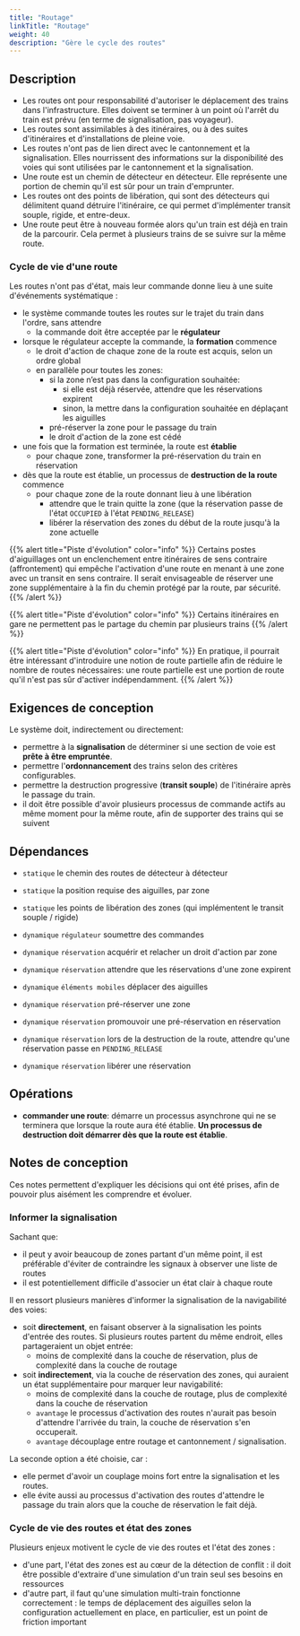 ```yaml
---
title: "Routage"
linkTitle: "Routage"
weight: 40
description: "Gère le cycle des routes"
---
```


## Description

- Les routes ont pour responsabilité d'autoriser le déplacement des trains dans l'infrastructure. Elles doivent se terminer à un point où l'arrêt du train est prévu (en terme de signalisation, pas voyageur).
- Les routes sont assimilables à des itinéraires, ou à des suites d'itinéraires et d'installations de pleine voie.
- Les routes n'ont pas de lien direct avec le cantonnement et la signalisation. Elles nourrissent des informations sur la disponibilité des voies qui sont utilisées par le cantonnement et la signalisation.
- Une route est un chemin de détecteur en détecteur. Elle représente une portion de chemin qu'il est sûr pour un train d'emprunter.
- Les routes ont des points de libération, qui sont des détecteurs qui délimitent quand détruire l'itinéraire, ce qui permet d'implémenter transit souple, rigide, et entre-deux.
- Une route peut être à nouveau formée alors qu'un train est déjà en train de la parcourir. Cela permet à plusieurs trains de se suivre sur la même route.

### Cycle de vie d'une route

Les routes n'ont pas d'état, mais leur commande donne lieu à une suite d'événements systématique :

- le système commande toutes les routes sur le trajet du train dans l'ordre, sans attendre
  - la commande doit être acceptée par le **régulateur**
- lorsque le régulateur accepte la commande, la **formation** commence
  - le droit d'action de chaque zone de la route est acquis, selon un ordre global
  - en parallèle pour toutes les zones:
    - si la zone n’est pas dans la configuration souhaitée:
      - si elle est déjà réservée, attendre que les réservations expirent
      - sinon, la mettre dans la configuration souhaitée en déplaçant les aiguilles
    - pré-réserver la zone pour le passage du train
    - le droit d'action de la zone est cédé
- une fois que la formation est terminée, la route est **établie**
  - pour chaque zone, transformer la pré-réservation du train en réservation
- dès que la route est établie, un processus de **destruction de la route** commence
  - pour chaque zone de la route donnant lieu à une libération
    - attendre que le train quitte la zone (que la réservation passe de l'état `OCCUPIED` à l'état `PENDING_RELEASE`)
    - libérer la réservation des zones du début de la route jusqu'à la zone actuelle

{{% alert title="Piste d'évolution" color="info" %}}
Certains postes d'aiguillages ont un enclenchement entre itinéraires de sens contraire (affrontement) qui empêche l'activation d'une route en menant à une zone avec un transit en sens contraire. Il serait envisageable de réserver une zone supplémentaire à la fin du chemin protégé par la route, par sécurité.
{{% /alert %}}

{{% alert title="Piste d'évolution" color="info" %}}
Certains itinéraires en gare ne permettent pas le partage du chemin par plusieurs trains
{{% /alert %}}

{{% alert title="Piste d'évolution" color="info" %}}
En pratique, il pourrait être intéressant d'introduire une notion de route partielle afin de réduire le nombre de routes nécessaires: une route partielle est une portion de route qu'il n'est pas sûr d'activer indépendamment.
{{% /alert %}}

## Exigences de conception

Le système doit, indirectement ou directement:

- permettre à la **signalisation** de déterminer si une section de voie est **prête à être empruntée**.
- permettre l'**ordonnancement** des trains selon des critères configurables.
- permettre la destruction progressive (**transit souple**) de l'itinéraire après le passage du train.
- il doit être possible d'avoir plusieurs processus de commande actifs au même moment pour la même route, afin de supporter des trains qui se suivent

## Dépendances

- `statique` le chemin des routes de détecteur à détecteur
- `statique` la position requise des aiguilles, par zone
- `statique` les points de libération des zones (qui implémentent le transit souple / rigide)

- `dynamique` `régulateur` soumettre des commandes
- `dynamique` `réservation` acquérir et relacher un droit d'action par zone
- `dynamique` `réservation` attendre que les réservations d'une zone expirent
- `dynamique` `éléments mobiles` déplacer des aiguilles
- `dynamique` `réservation` pré-réserver une zone
- `dynamique` `réservation` promouvoir une pré-réservation en réservation
- `dynamique` `réservation` lors de la destruction de la route, attendre qu'une réservation passe en `PENDING_RELEASE`
- `dynamique` `réservation` libérer une réservation


## Opérations

- **commander une route**: démarre un processus asynchrone qui ne se terminera que lorsque la route aura été établie. **Un processus de destruction doit démarrer dès que la route est établie**.

## Notes de conception

Ces notes permettent d'expliquer les décisions qui ont été prises, afin de pouvoir plus aisément les comprendre et évoluer.

### Informer la signalisation

Sachant que:
- il peut y avoir beaucoup de zones partant d'un même point, il est préférable d'éviter de contraindre les signaux à observer une liste de routes
- il est potentiellement difficile d'associer un état clair à chaque route

Il en ressort plusieurs manières d'informer la signalisation de la navigabilité des voies:
- soit **directement**, en faisant observer à la signalisation les points d'entrée des routes. Si plusieurs routes partent du même endroit, elles partageraient un objet entrée:
  - moins de complexité dans la couche de réservation, plus de complexité dans la couche de routage
- soit **indirectement**, via la couche de réservation des zones, qui auraient un état supplémentaire pour marquer leur navigabilité:
  - moins de complexité dans la couche de routage, plus de complexité dans la couche de réservation
  - `avantage` le processus d'activation des routes n'aurait pas besoin d'attendre l'arrivée du train, la couche de réservation s'en occuperait.
  - `avantage` découplage entre routage et cantonnement / signalisation.

La seconde option a été choisie, car :
 - elle permet d'avoir un couplage moins fort entre la signalisation et les routes.
 - elle évite aussi au processus d'activation des routes d'attendre le passage du train alors que la couche de réservation le fait déjà.

### Cycle de vie des routes et état des zones

Plusieurs enjeux motivent le cycle de vie des routes et l'état des zones :
 - d'une part, l'état des zones est au cœur de la détection de conflit : il doit être possible d'extraire d'une simulation d'un train seul ses besoins en ressources
 - d'autre part, il faut qu'une simulation multi-train fonctionne correctement : le temps de déplacement des aiguilles selon la configuration actuellement en place, en particulier, est un point de friction important
